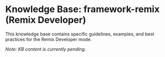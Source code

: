# Knowledge Base: framework-remix (Remix Developer)

This knowledge base contains specific guidelines, examples, and best practices for the Remix Developer mode.

*Note: KB content is currently pending.*